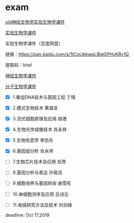 # exam

[old神经生物学实验生物学课件](http://old.ion.ac.cn/chinese/students/kjxx.asp)

[实验生物学课件](http://www.cebsit.cas.cn/yjs/zxpy/kjxz/syswx/)

实验生物学课件（百度网盘）

链接：https://pan.baidu.com/s/1tCoiJkkwpLBlqGPHyKRy1Q 

提取码：khel 

[神经生物学课件](http://www.cebsit.cas.cn/yjs/zxpy/kjxz/sjswx/)

[分子生物学课件](http://www.sibcb.ac.cn/edu/jiaowu.jsp?ntype=1)

- [X] 1.重组DNA技术与基因工程 丁晴
- [X] 2.模式生物技术 黄潞言
- [X] 3.流式细胞原理及应用 胡港
- [X] 4.生物光学成像技术 肖永祥
- [X] 5.生物信息学 李効东
- [X] 6.基因组分析 肖永祥
- [ ] 7.生物芯片技术及应用 张贺
- [ ] 8.基因分析与表达 孙瑜洁
- [ ] 9.细胞培养与基因转染 曲雪彤
- [ ] 10.单细胞测序及应用 吕诗云
- [ ] 11.电镜研究方法及技术 刘剑锋


deadline: Oct 17,2019

